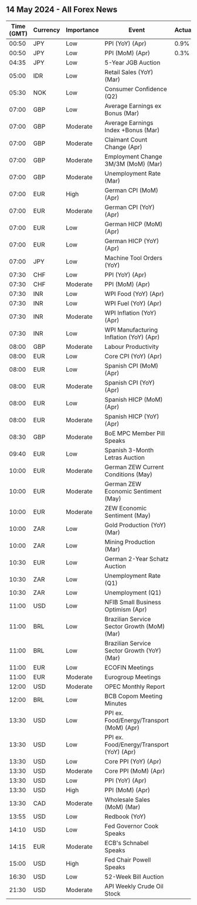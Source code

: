 ## 14 May 2024 - All Forex News

| Time (GMT) | Currency | Importance | Event | Actual | Forecast | Previous |
|------|----------|------------|-------|--------|----------|----------|
| 00:50 | JPY | Low | PPI (YoY) (Apr) | 0.9% | 0.9% | 0.9% |
| 00:50 | JPY | Low | PPI (MoM) (Apr) | 0.3% |  | 0.2% |
| 04:35 | JPY | Low | 5-Year JGB Auction |  |  | 0.404% |
| 05:00 | IDR | Low | Retail Sales (YoY) (Mar) |  |  | 6.4% |
| 05:30 | NOK | Low | Consumer Confidence (Q2) |  |  | -26.60 |
| 07:00 | GBP | Low | Average Earnings ex Bonus (Mar) |  |  | 6.0% |
| 07:00 | GBP | Moderate | Average Earnings Index +Bonus (Mar) |  | 5.3% | 5.6% |
| 07:00 | GBP | Moderate | Claimant Count Change (Apr) |  | 13.9K | 10.9K |
| 07:00 | GBP | Moderate | Employment Change 3M/3M (MoM) (Mar) |  | -215K | -156K |
| 07:00 | GBP | Moderate | Unemployment Rate (Mar) |  | 4.3% | 4.2% |
| 07:00 | EUR | High | German CPI (MoM) (Apr) |  | 0.5% | 0.4% |
| 07:00 | EUR | Moderate | German CPI (YoY) (Apr) |  | 2.2% | 2.2% |
| 07:00 | EUR | Low | German HICP (MoM) (Apr) |  | 0.6% | 0.6% |
| 07:00 | EUR | Low | German HICP (YoY) (Apr) |  | 2.4% | 2.3% |
| 07:00 | JPY | Low | Machine Tool Orders (YoY) |  |  | -8.5% |
| 07:30 | CHF | Low | PPI (YoY) (Apr) |  |  | -2.1% |
| 07:30 | CHF | Moderate | PPI (MoM) (Apr) |  | 0.2% | 0.1% |
| 07:30 | INR | Low | WPI Food (YoY) (Apr) |  |  | 6.88% |
| 07:30 | INR | Low | WPI Fuel (YoY) (Apr) |  |  | -0.77% |
| 07:30 | INR | Moderate | WPI Inflation (YoY) (Apr) |  | 1.00% | 0.53% |
| 07:30 | INR | Low | WPI Manufacturing Inflation (YoY) (Apr) |  |  | -0.85% |
| 08:00 | GBP | Moderate | Labour Productivity |  | -1.0% | 0.7% |
| 08:00 | EUR | Low | Core CPI (YoY) (Apr) |  | 2.9% | 3.3% |
| 08:00 | EUR | Low | Spanish CPI (MoM) (Apr) |  | 0.7% | 0.8% |
| 08:00 | EUR | Moderate | Spanish CPI (YoY) (Apr) |  | 3.3% | 3.2% |
| 08:00 | EUR | Low | Spanish HICP (MoM) (Apr) |  | 0.6% | 1.4% |
| 08:00 | EUR | Moderate | Spanish HICP (YoY) (Apr) |  | 3.4% | 3.3% |
| 08:30 | GBP | Moderate | BoE MPC Member Pill Speaks |  |  |  |
| 09:40 | EUR | Low | Spanish 3-Month Letras Auction |  |  | 3.597% |
| 10:00 | EUR | Moderate | German ZEW Current Conditions (May) |  | -75.0 | -79.2 |
| 10:00 | EUR | Moderate | German ZEW Economic Sentiment (May) |  | 44.9 | 42.9 |
| 10:00 | EUR | Moderate | ZEW Economic Sentiment (May) |  | 46.1 | 43.9 |
| 10:00 | ZAR | Low | Gold Production (YoY) (Mar) |  |  | -3.6% |
| 10:00 | ZAR | Low | Mining Production (Mar) |  |  | 9.9% |
| 10:30 | EUR | Low | German 2-Year Schatz Auction |  |  | 2.910% |
| 10:30 | ZAR | Low | Unemployment Rate (Q1) |  |  | 32.10% |
| 10:30 | ZAR | Low | Unemployment (Q1) |  |  | 7.895M |
| 11:00 | USD | Low | NFIB Small Business Optimism (Apr) |  | 88.1 | 88.5 |
| 11:00 | BRL | Low | Brazilian Service Sector Growth (MoM) (Mar) |  |  | -0.9% |
| 11:00 | BRL | Low | Brazilian Service Sector Growth (YoY) (Mar) |  |  | 2.5% |
| 11:00 | EUR | Low | ECOFIN Meetings |  |  |  |
| 11:00 | EUR | Moderate | Eurogroup Meetings |  |  |  |
| 12:00 | USD | Moderate | OPEC Monthly Report |  |  |  |
| 12:00 | BRL | Low | BCB Copom Meeting Minutes |  |  |  |
| 13:30 | USD | Low | PPI ex. Food/Energy/Transport (MoM) (Apr) |  |  | 0.2% |
| 13:30 | USD | Low | PPI ex. Food/Energy/Transport (YoY) (Apr) |  |  | 2.8% |
| 13:30 | USD | Low | Core PPI (YoY) (Apr) |  | 2.4% | 2.4% |
| 13:30 | USD | Moderate | Core PPI (MoM) (Apr) |  | 0.2% | 0.2% |
| 13:30 | USD | Low | PPI (YoY) (Apr) |  | 2.2% | 2.1% |
| 13:30 | USD | High | PPI (MoM) (Apr) |  | 0.3% | 0.2% |
| 13:30 | CAD | Moderate | Wholesale Sales (MoM) (Mar) |  | -0.9% | 0.0% |
| 13:55 | USD | Low | Redbook (YoY) |  |  | 6.0% |
| 14:10 | USD | Low | Fed Governor Cook Speaks |  |  |  |
| 14:15 | EUR | Moderate | ECB's Schnabel Speaks |  |  |  |
| 15:00 | USD | High | Fed Chair Powell Speaks |  |  |  |
| 16:30 | USD | Low | 52-Week Bill Auction |  |  | 4.915% |
| 21:30 | USD | Moderate | API Weekly Crude Oil Stock |  | 1.000M | 0.509M |
